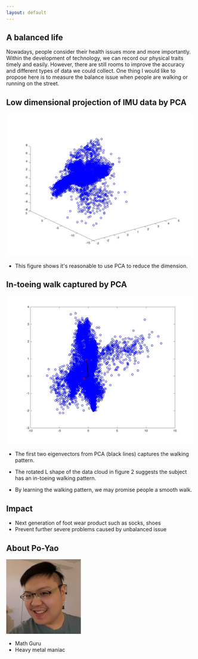 ```yaml
---
layout: default
---
```

## A balanced life
Nowadays, people consider their health issues more and
more importantly. Within the development of technology, we can record our physical traits timely and easily. However, there are still rooms to improve
the accuracy and different types of data we could collect. One thing I would like to propose here is to measure the balance issue when people are walking
or running on the street.

## Low dimensional projection of IMU data by PCA
<img src="images/figure1.jpg" alt="Drawing" style="width: 500px;"/>

* This figure shows it's reasonable to use PCA to reduce
the dimension.

## In-toeing walk captured by PCA

<img src="images/figure2.jpg" alt="Drawing" style="width: 500px;"/>

* The first two eigenvectors from PCA (black lines) captures the walking pattern. 

* The rotated L shape of the data cloud in figure 2 suggests the subject has an in-toeing walking pattern.

* By learning the walking pattern, we may promise people a smooth walk.


## Impact
* Next generation of foot wear product such as socks, shoes
* Prevent further severe problems caused by unbalanced issue

## About Po-Yao
<img src="images/me.jpg" alt="Drawing" style="width: 200px;"/>



* Math Guru
* Heavy metal maniac